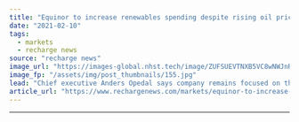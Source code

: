 ```yaml
---
title: "Equinor to increase renewables spending despite rising oil prices"
date: "2021-02-10"
tags: 
  - markets
  - recharge news
source: "recharge news"
image_url: "https://images-global.nhst.tech/image/ZUFSUEVTNXB5VC8wNWJnR21GNmVURkRyaEdPcnprZFhnN2Z0eDE0ZDFLTT0=/nhst/binary/04980b7c2655393d5ef5710f859ca623"
image_fp: "/assets/img/post_thumbnails/155.jpg"
lead: "Chief executive Anders Opedal says company remains focused on the long game, with oil demand expected to taper off after 2030"
article_url: "https://www.rechargenews.com/markets/equinor-to-increase-renewables-spending-despite-rising-oil-prices/2-1-961002"
---
```


---
